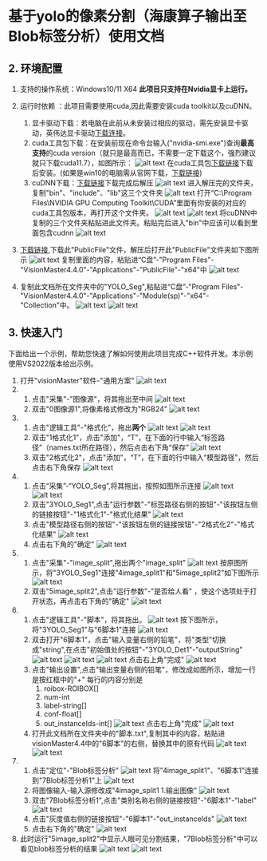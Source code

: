 # 基于yolo的像素分割（海康算子输出至Blob标签分析）使用文档
## 2. 环境配置
1. 支持的操作系统：Windows10/11 X64
**此项目只支持在Nvidia显卡上运行。**
1. 运行时依赖 ：此项目需要使用cuda,因此需要安装cuda toolkit以及cuDNN。
   1. 显卡驱动下载：若电脑在此前从未安装过相应的驱动，需先安装显卡驱动，英伟达显卡驱动[下载连接](https://www.nvidia.com/en-us/software/nvidia-app/)。
   2. cuda工具包下载：在安装前现在命令台输入("nvidia-smi.exe")查询**最高支持**的cuda version（就只是最高而已，不需要一定下载这个，强烈建议就只下载cuda11.7），如图所示：
   ![alt text](image/14.jpg)
   在cuda工具包[下载链接](https://nbai-cloud-3-0.oss-ap-southeast-1.aliyuncs.com/yolo-sdk/dependencies/cuda_11.7.1_516.94_windows.exe)下载后安装。(如果是win10的电脑需从官网下载，[下载链接](https://developer.nvidia.com/cuda-11-7-1-download-archive?target_os=Windows&target_arch=x86_64&target_version=10&target_type=exe_local))
   3. cuDNN下载：[下载链接](https://nbai-cloud-3-0.oss-ap-southeast-1.aliyuncs.com/yolo-sdk/dependencies/cudnn-windows-x86_64-8.5.0.96_cuda11-archive.zip)下载完成后解压
   ![alt text](image/20.jpg)
   进入解压完的文件夹，复制"bin"、"include"、"lib"这三个文件夹
   ![alt text](image/21.jpg)
   打开“C:\Program Files\NVIDIA GPU Computing Toolkit\CUDA”里面有你安装的对应的cuda工具包版本，再打开这个文件夹。
   ![alt text](image/22.jpg)
   ![alt text](image/23.jpg)
   将cuDNN中复制的三个文件夹粘贴进此文件夹。粘贴完后进入"bin"中应该可以看到里面包含cudnn
   ![alt text](image/24.jpg)
   
1. [下载链接](https://nbai-cloud-3-0.oss-ap-southeast-1.aliyuncs.com/yolo-sdk/dependencies/PublicFile.rar),下载此"PublicFile"文件，解压后打开此"PublicFile"文件夹如下图所示
![alt text](image/1.jpg)
复制里面的内容，粘贴进“C盘”-"Program Files"-"VisionMaster4.4.0"-"Applications"-"PublicFile"-"x64"中
![alt text](image/2.jpg)
2. 复制此文档所在文件夹中的"YOLO_Seg",粘贴进“C盘”-"Program Files"-"VisionMaster4.4.0"-"Applications"-"Module(sp)"-"x64"-"Collection"中。
![alt text](image/3.jpg)
![alt text](image/4.jpg)

## 3. 快速入门
下面给出一个示例，帮助您快速了解如何使用此项目完成C++软件开发。本示例使用VS2022版本给出示例。

1. 打开"visionMaster"软件-"通用方案"
![alt text](image/5.jpg)
2. 1. 点击"采集"-"图像源"，将其拖出至中间
   ![alt text](image/6.jpg)
   2. 双击"0图像源1",将像素格式修改为"RGB24"
   ![alt text](image/7.jpg)
3. 1. 点击"逻辑工具"-"格式化"，拖出**两个**
   ![alt text](image/8.jpg)
   ![alt text](image/9.jpg)
   2. 双击"1格式化1"，点击"添加"，“T”，在下面的行中输入“标签路径”（names.txt所在路径），然后点击右下角“保存”
   ![alt text](image/10.jpg)
   3. 双击"2格式化2"，点击"添加"，“T”，在下面的行中输入“模型路径”，然后点击右下角保存
   ![alt text](image/11.jpg)
4. 1. 点击“采集”-“YOLO_Seg”,将其拖出，按照如图所示连接
   ![alt text](image/37.jpg)
   ![alt text](image/36.jpg)
   2. 双击"3YOLO_Seg1",点击"运行参数"-"标签路径右侧的按钮"-"该按钮左侧的链接按钮"-"1格式化1"-"格式化结果"
   ![alt text](image/38.jpg)
   3. 点击"模型路径右侧的按钮"-"该按钮左侧的链接按钮"-"2格式化2"-"格式化结果"
   ![alt text](image/39.jpg)
   4. 点击右下角的"确定"
   ![alt text](image/40.jpg)
5. 1. 点击"采集"-"image_split",拖出两个"image_split"
   ![alt text](image/41.jpg)
   按原图所示，将"3YOLO_Seg1"连接"4image_split1"和"5image_split2"如下图所示
   ![alt text](image/42.jpg)
   2. 双击"5image_split2",点击"运行参数"-"是否给人看" ，使这个选项处于打开状态，再点击右下角的"确定"
   ![alt text](image/43.jpg)
6. 1. 点击"逻辑工具"-"脚本"，将其拖出。
   ![alt text](image/44.jpg)
   按下图所示，将"3YOLO_Seg1"与"6脚本1"连接
   ![alt text](image/45.jpg)
   2. 双击打开"6脚本1"，点击"输入变量右侧的铅笔"，将"类型"切换成"string",在点击"初始值处的按钮"-"3YOLO_Det1"-"outputString"
   ![alt text](image/47.jpg)
   ![alt text](image/48.jpg)
   ![alt text](image/49.jpg)
   点击右上角"完成"
   ![alt text](image/50.jpg)
   3. 点击"输出设置",点击"输出变量右侧的铅笔"，修改成如图所示，增加一行是按红框中的"+"
   每行的内容分别是
      1. roibox-ROIBOX[]
      2. num-int
      3. label-string[]
      4. conf-float[]
      5. out_instanceIds-int[]
   ![alt text](image/51.jpg)
   点击右上角"完成"
   ![alt text](image/52.jpg)
   4. 打开此文档所在文件夹中的"脚本.txt",复制其中的内容，粘贴进visionMaster4.4中的"6脚本"的右侧，替换其中的原有代码
   ![alt text](image/54.jpg)
   ![alt text](image/53.jpg)
7. 1. 点击"定位"-"Blob标签分析"
   ![alt text](image/55.jpg)
   将"4image_split1"、"6脚本1"连接到"7Blob标签分析1"上
   ![alt text](image/56.jpg)
   2. 将图像输入-输入源修改成"4image_split1 1.输出图像"
   ![alt text](image/60.jpg)
   3. 双击"7Blob标签分析1",点击"类别名称右侧的链接按钮"-"6脚本1"-"label"
   ![alt text](image/57.jpg)
   4. 点击"灰度值右侧的链接按钮"-"6脚本1"-"out_instanceIds"
   ![alt text](image/58.jpg)
   5. 点击右下角的"确定" 
   ![alt text](image/59.jpg)
8. 此时运行"5image_split2"中显示人眼可见分割结果，"7Blob标签分析"中可以看见blob标签分析的结果
![alt text](image/61.jpg)
![alt text](image/62.jpg)